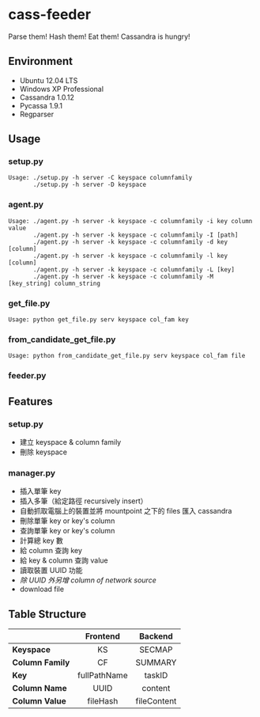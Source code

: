 # cass-feeder

Parse them! Hash them! Eat them! Cassandra is hungry!

## Environment

- Ubuntu 12.04 LTS
- Windows XP Professional
- Cassandra 1.0.12
- Pycassa 1.9.1
- Regparser

## Usage

### setup.py
 
```
Usage: ./setup.py -h server -C keyspace columnfamily
       ./setup.py -h server -D keyspace
```

### agent.py

```
Usage: ./agent.py -h server -k keyspace -c columnfamily -i key column value
       ./agent.py -h server -k keyspace -c columnfamily -I [path]
       ./agent.py -h server -k keyspace -c columnfamily -d key [column]
       ./agent.py -h server -k keyspace -c columnfamily -l key [column]
       ./agent.py -h server -k keyspace -c columnfamily -L [key]
       ./agent.py -h server -k keyspace -c columnfamily -M [key_string] column_string
```

### get\_file.py

```
Usage: python get_file.py serv keyspace col_fam key
```

### from\_candidate\_get\_file.py

```
Usage: python from_candidate_get_file.py serv keyspace col_fam file
```

### feeder.py

## Features

### setup.py

- 建立 keyspace & column family
- 刪除 keyspace

### manager.py

- 插入單筆 key
- 插入多筆（給定路徑 recursively insert）
- 自動抓取電腦上的裝置並將 mountpoint 之下的 files 匯入 cassandra
- 刪除單筆 key or key's column
- 查詢單筆 key or key's column
- 計算總 key 數
- 給 column 查詢 key
- 給 key & column 查詢 value
- 讀取裝置 UUID 功能
- *除 UUID 外另增 column of network source*
- download file

## Table Structure

|                   | Frontend     | Backend     |
| ----------------- |:------------:|:-----------:|
| **Keyspace**      | KS           | SECMAP      |
| **Column Family** | CF           | SUMMARY     |
| **Key**           | fullPathName | taskID      |
| **Column Name**   | UUID         | content     |
| **Column Value**  | fileHash     | fileContent |
